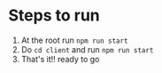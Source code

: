# Steps to run

1. At the root run `npm run start`
2. Do `cd client` and run `npm run start`
3. That's it!! ready to go